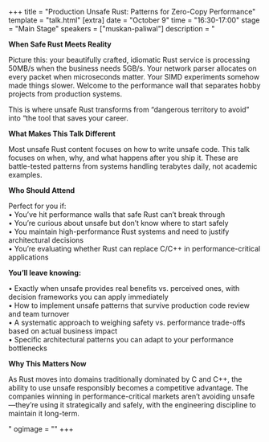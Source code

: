 +++
title = "Production Unsafe Rust: Patterns for Zero-Copy Performance"
template = "talk.html"
[extra]
  date = "October 9"
  time = "16:30-17:00"
  stage = "Main Stage"
  speakers = ["muskan-paliwal"]
  description = "<p><strong>When Safe Rust Meets Reality</strong></p><p>Picture this: your beautifully crafted, idiomatic Rust service is processing 50MB/s when the business needs 5GB/s. Your network parser allocates on every packet when microseconds matter. Your SIMD experiments somehow made things slower. Welcome to the performance wall that separates hobby projects from production systems.</p><p>This is where unsafe Rust transforms from “dangerous territory to avoid” into “the tool that saves your career.</p><p><strong>What Makes This Talk Different</strong></p><p>Most unsafe Rust content focuses on how to write unsafe code. This talk focuses on when, why, and what happens after you ship it. These are battle-tested patterns from systems handling terabytes daily, not academic examples.</p><p><strong>Who Should Attend</strong></p><p>Perfect for you if:<br/>• You’ve hit performance walls that safe Rust can’t break through<br/>• You’re curious about unsafe but don’t know where to start safely<br/>• You maintain high-performance Rust systems and need to justify architectural decisions<br/>• You’re evaluating whether Rust can replace C/C++ in performance-critical applications<p><strong>You’ll leave knowing:</strong></p><p>• Exactly when unsafe provides real benefits vs. perceived ones, with decision frameworks you can apply immediately<br/>• How to implement unsafe patterns that survive production code review and team turnover<br/>• A systematic approach to weighing safety vs. performance trade-offs based on actual business impact<br/>• Specific architectural patterns you can adapt to your performance bottlenecks</p><p><strong>Why This Matters Now</strong></p><p>As Rust moves into domains traditionally dominated by C and C++, the ability to use unsafe responsibly becomes a competitive advantage. The companies winning in performance-critical markets aren’t avoiding unsafe—they’re using it strategically and safely, with the engineering discipline to maintain it long-term.</p>"
  ogimage = ""
+++
